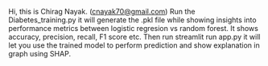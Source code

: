 Hi, this is Chirag Nayak. (cnayak70@gmail.com)
Run the Diabetes_training.py it will generate the .pkl file while showing insights into performance metrics between logistic regresion vs random forest. It shows accuracy, precision, recall, F1 score etc. Then run streamlit run app.py it will let you use the trained model to perform prediction and show explanation in graph using SHAP.